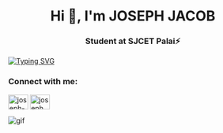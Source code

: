 <h1 align="center">Hi 👋, I'm JOSEPH JACOB</h1>
<h3 align="center">Student at SJCET Palai⚡</h3>



[![Typing SVG](https://readme-typing-svg.herokuapp.com?font=Audiowide&color=63F749&center=true&size=24&width=1200&lines=Studying+at+Sjcet+Palai...;&duration=3000)](https://git.io/typing-svg) 








<h3 align="left">Connect with me:</h3>
<p align="left">
<a href="https://linkedin.com/in/joseph-jacob-184288243/" target="blank"><img align="center" src="https://raw.githubusercontent.com/rahuldkjain/github-profile-readme-generator/master/src/images/icons/Social/linked-in-alt.svg" alt="joseph-jacob-184288243/" height="30" width="40" /></a>
<a href="https://instagram.com/joseph__jacob__" target="blank"><img align="center" src="https://raw.githubusercontent.com/rahuldkjain/github-profile-readme-generator/master/src/images/icons/Social/instagram.svg" alt="joseph__jacob__" height="30" width="40" /></a>
</p>

![gif](https://raw.githubusercontent.com/saadeghi/saadeghi/1aaec63b5cfb565364eca0b740a70aad11eea1df/dino.gif)
